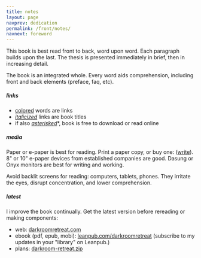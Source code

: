 ```yaml
---
title: notes
layout: page
navprev: dedication
permalink: /front/notes/
navnext: foreword
---
```


This book is best read front to back, word upon word. Each paragraph builds upon the last. The thesis is presented immediately in brief, then in increasing detail.

The book is an integrated whole. Every word aids comprehension, including front and back elements (preface, faq, etc).

##### links

- [colored](/) words are links<!--notes-->
- [*italicized*](https://foodnsport.com) links are book titles
- if also [*asterisked*](/nhs.pdf)\*, book is free to download or read online

##### media

Paper or e-paper is best for reading. Print a paper copy, or buy one: ([write](/back/services#write)). 8" or 10" e-paper devices from established companies are good. Dasung or Onyx monitors are best for writing and working.

Avoid backlit screens for reading: computers, tablets, phones. They irritate the eyes, disrupt concentration, and lower comprehension.

##### latest

I improve the book continually. Get the latest version before rereading or making components:

- web: [darkroomretreat.com](/) 
- ebook (pdf, epub, mobi): [leanpub.com/darkroomretreat](https://leanpub.com/darkroomretreat) (subscribe to my updates in your "library" on Leanpub.)
- plans: [darkroom-retreat.zip](/darkroom-retreat.zip)
